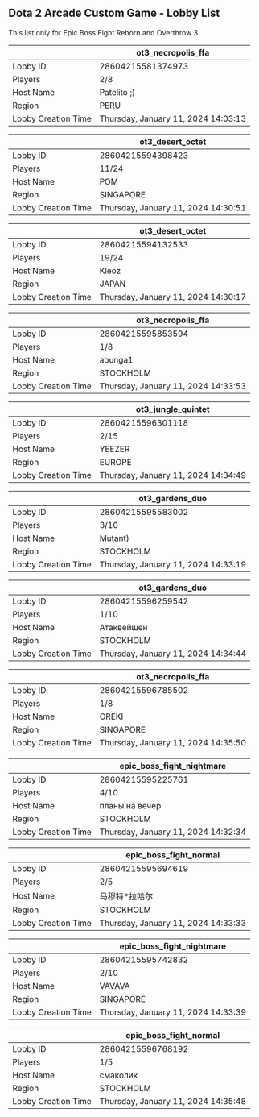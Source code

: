 ## Dota 2 Arcade Custom Game - Lobby List

This list only for Epic Boss Fight Reborn and Overthrow 3

|  | ot3_necropolis_ffa |
| ------ | ------ |
| Lobby ID | 28604215581374973 |
| Players | 2/8 |
| Host Name | Patelito ;) |
| Region | PERU |
| Lobby Creation Time | Thursday, January 11, 2024 14:03:13 |


|  | ot3_desert_octet |
| ------ | ------ |
| Lobby ID | 28604215594398423 |
| Players | 11/24 |
| Host Name | POM |
| Region | SINGAPORE |
| Lobby Creation Time | Thursday, January 11, 2024 14:30:51 |


|  | ot3_desert_octet |
| ------ | ------ |
| Lobby ID | 28604215594132533 |
| Players | 19/24 |
| Host Name | Kleoz |
| Region | JAPAN |
| Lobby Creation Time | Thursday, January 11, 2024 14:30:17 |


|  | ot3_necropolis_ffa |
| ------ | ------ |
| Lobby ID | 28604215595853594 |
| Players | 1/8 |
| Host Name | abunga1 |
| Region | STOCKHOLM |
| Lobby Creation Time | Thursday, January 11, 2024 14:33:53 |


|  | ot3_jungle_quintet |
| ------ | ------ |
| Lobby ID | 28604215596301118 |
| Players | 2/15 |
| Host Name | YEEZER |
| Region | EUROPE |
| Lobby Creation Time | Thursday, January 11, 2024 14:34:49 |


|  | ot3_gardens_duo |
| ------ | ------ |
| Lobby ID | 28604215595583002 |
| Players | 3/10 |
| Host Name | Mutant) |
| Region | STOCKHOLM |
| Lobby Creation Time | Thursday, January 11, 2024 14:33:19 |


|  | ot3_gardens_duo |
| ------ | ------ |
| Lobby ID | 28604215596259542 |
| Players | 1/10 |
| Host Name | Атаквейшен |
| Region | STOCKHOLM |
| Lobby Creation Time | Thursday, January 11, 2024 14:34:44 |


|  | ot3_necropolis_ffa |
| ------ | ------ |
| Lobby ID | 28604215596785502 |
| Players | 1/8 |
| Host Name | OREKI |
| Region | SINGAPORE |
| Lobby Creation Time | Thursday, January 11, 2024 14:35:50 |


|  | epic_boss_fight_nightmare |
| ------ | ------ |
| Lobby ID | 28604215595225761 |
| Players | 4/10 |
| Host Name | планы на вечер |
| Region | STOCKHOLM |
| Lobby Creation Time | Thursday, January 11, 2024 14:32:34 |


|  | epic_boss_fight_normal |
| ------ | ------ |
| Lobby ID | 28604215595694619 |
| Players | 2/5 |
| Host Name | 马穆特*拉哈尔 |
| Region | STOCKHOLM |
| Lobby Creation Time | Thursday, January 11, 2024 14:33:33 |


|  | epic_boss_fight_nightmare |
| ------ | ------ |
| Lobby ID | 28604215595742832 |
| Players | 2/10 |
| Host Name | VAVAVA |
| Region | SINGAPORE |
| Lobby Creation Time | Thursday, January 11, 2024 14:33:39 |


|  | epic_boss_fight_normal |
| ------ | ------ |
| Lobby ID | 28604215596768192 |
| Players | 1/5 |
| Host Name | смаколик |
| Region | STOCKHOLM |
| Lobby Creation Time | Thursday, January 11, 2024 14:35:48 |


